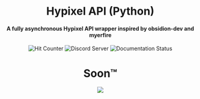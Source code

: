 <h1 align="center">
    Hypixel API (Python)
</h1>

<h4 align="center">
    A fully asynchronous Hypixel API wrapper inspired by obsidion-dev and myerfire
</h4>

<div align="center">
    <img src='https://hits.seeyoufarm.com/api/count/incr/badge.svg?url=https%3A%2F%2Fgithub.com%2Fduhby%2Fhypixel-api-py&count_bg=%2344cc11&icon=&icon_color=%23555555&title=hits&edge_flat=true' alt='Hit Counter'>
    <img src='https://img.shields.io/discord/719949131497603123.svg?color=%237289da&label=discord&logo=discord&style=flat-square' href='https://discord.gg/PtsBc4b' alt='Discord Server'>
    <img src='https://readthedocs.org/projects/hypixel-api-py/badge/?version=latest&style=flat-square' href='https://hypixel-api-py.readthedocs.io/en/latest/' alt='Documentation Status'>
    <h1>Soon™</h1>
</div>

<div align="center">
    <img src=https://github-readme-stats.vercel.app/api?username=duhby&count_private=true&theme=tokyonight&show_icons=true>
</div>
